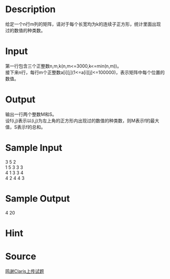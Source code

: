 
# Description

<div class="content"><div>给定一个n行m列的矩阵，请对于每个长宽均为k的连续子正方形，统计里面出现过的数值的种类数。</div>
<div></div>
<p></p></div>

# Input

<div class="content"><div>第一行包含三个正整数n,m,k(n,m&lt;=3000,k&lt;=min(n,m))。</div>
<div>接下来n行，每行m个正整数a[i][j](1&lt;=a[i][j]&lt;=100000)，表示矩阵中每个位置的数值。</div>
<div></div>
<p></p></div>

# Output

<div class="content"><div>输出一行两个整数M和S。</div>
<div>设f(i,j)表示以(i,j)为左上角的正方形内出现过的数值的种类数，则M表示f的最大值，S表示f的总和。</div>
<div></div>
<p></p></div>

# Sample Input

<div class="content"><span class="sampledata">3 5 2<br/>
1 5 3 3 3<br/>
4 1 3 3 4<br/>
4 2 4 4 3</span></div>

# Sample Output

<div class="content"><span class="sampledata">4 20</span></div>

# Hint

<div class="content"><p></p></div>

# Source

<div class="content"><p><a href="problemset.php?search=鸣谢Claris上传试题">鸣谢Claris上传试题</a></p></div>

